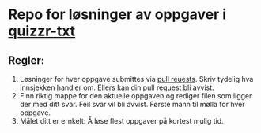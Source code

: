 # Repo for løsninger av oppgaver i [quizzr-txt](https://github.com/quizzr/quizzr-txt)

## Regler:
1. Løsninger for hver oppgave submittes via [pull reuests](https://help.github.com/articles/using-pull-requests/). Skriv tydelig hva innsjekken handler om. Ellers kan din pull request bli avvist.
2. Finn riktig mappe for den aktuelle oppgaven og rediger filen som ligger der med ditt svar. Feil svar vil bli avvist. Første mann til mølla for hver oppgave.
3. Målet ditt er ernkelt: Å løse flest oppgaver på kortest mulig tid.
